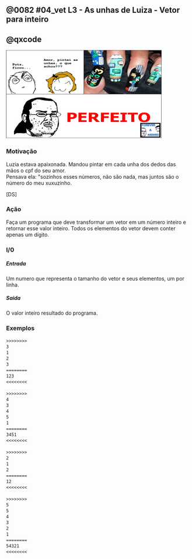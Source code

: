 ## @0082 #04_vet L3 - As unhas de Luiza - Vetor para inteiro
## @qxcode

![](capa.jpg)

### Motivação

Luzia estava apaixonada. Mandou pintar em cada unha dos dedos das mãos o cpf do seu amor.  
Pensava ela: "sozinhos esses números, não são nada, mas juntos são o número do meu xuxuzinho.

\[DS\]

### Ação  

Faça um programa que deve transformar um vetor em um número inteiro e retornar esse valor inteiro. Todos os elementos do vetor devem conter apenas um dígito.

### I/0  

##### Entrada

Um numero que representa o tamanho do vetor e seus elementos, um por linha.  

##### Saida

O valor inteiro resultado do programa.

### Exemplos

```
>>>>>>>>
3
1
2
3
========
123
<<<<<<<<

>>>>>>>>
4
3
4
5
1
========
3451
<<<<<<<<

>>>>>>>>
2
1
2
========
12
<<<<<<<<

>>>>>>>>
5
5
4
3
2
1
========
54321
<<<<<<<<
```

<!---
>>>>>>>> 01
3
1
0
0
========
100
<<<<<<<<

>>>>>>>> 02
3
1
0
2
========
102
<<<<<<<<

>>>>>>>> 03
3
0
0
0
========
0
<<<<<<<<

>>>>>>>> 04
5
1
2
3
4
5
========
12345
<<<<<<<<

>>>>>>>> 05
1
1
========
1
<<<<<<<<
--->